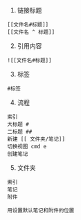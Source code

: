 1. 链接标题
```
[[文件名#标题]]
[[文件名 ^ 标题]]
```

2. 引用内容
```
![[文件名#标题]]
```
3. 标签
```
#标签
```
4. 流程
```
索引
大标题 #
二标题 ##
新建 [[ 文件夹/笔记]]
切换视图 cmd e
创建笔记
```
5. 文件夹
```
索引
笔记
附件

用设置默认笔记和附件的位置
```